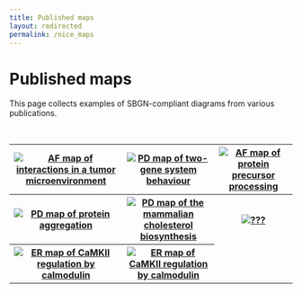 ```yaml
---
title: Published maps
layout: redirected
permalink: /nice_maps
---
```


# Published maps

This page collects examples of SBGN-compliant diagrams from various publications.

<div id="published_maps">
  <table class="published-maps-table">
    <tr>
      <th><a href="images/published_maps/boras_activitynetwork.png" data-lightbox="published-map-set" data-title="AF map of interactions in a tumor microenvironment"><img class="published-map-image" src="images/published_maps/boras_activitynetwork-cropped.png" alt="AF map of interactions in a tumor microenvironment"/></a></th>
      <th><a href="images/published_maps/lenovere_genenetwork.png" data-lightbox="published-map-set" data-title="PD map of two-gene system behaviour"><img class="published-map-image" src="images/published_maps/lenovere_genenetwork-cropped.png" alt="PD map of two-gene system behaviour" /></a></th>
      <th><a href="images/published_maps/lloretVillas_precursorprocessing.png" data-lightbox="published-map-set" data-title="AF map of protein precursor processing"><img class="published-map-image" src="images/published_maps/lloretVillas_precursorprocessing-cropped.png" alt="AF map of protein precursor processing" /></a></th>
    </tr>
    <tr>
      <th><a href="images/published_maps/lloretVillas_proteinaggregation.png" data-lightbox="published-map-set" data-title="PD map of protein aggregation"><img class="published-map-image" src="images/published_maps/lloretVillas_proteinaggregation-cropped.png" alt="PD map of protein aggregation" /></a></th>
      <th><a href="images/published_maps/mazein_cholesterolbiosynthesis.png" data-lightbox="published-map-set" data-title="PD map of the mammalian cholesterol biosynthesis"><img class="published-map-image" src="images/published_maps/mazein_cholesterolbiosynthesis-cropped.png" alt="PD map of the mammalian cholesterol biosynthesis" /></a></th>
      <th><a href="images/published_maps/mazein_sterolarm.png" data-lightbox="published-map-set" data-title=" ??? "><img class="published-map-image" src="images/published_maps/mazein_sterolarm-cropped.png" alt=" ??? " /></a></th>
    </tr>      
    <tr>
      <th><a href="images/published_maps/stefan_calmodulin.png" data-lightbox="published-map-set" data-title="ER map of CaMKII regulation by calmodulin"><img class="published-map-image" src="images/published_maps/stefan_calmodulin-cropped.png" alt="ER map of CaMKII regulation by calmodulin" /></a></th>
      <th><a href="images/published_maps/toure_drosophila.png" data-lightbox="published-map-set" data-title="ER map of CaMKII regulation by calmodulin"><img class="published-map-image" src="images/published_maps/toure_drosophila-cropped.png" alt="ER map of CaMKII regulation by calmodulin" /></a></th>
    </tr>      
  </table>
</div>
